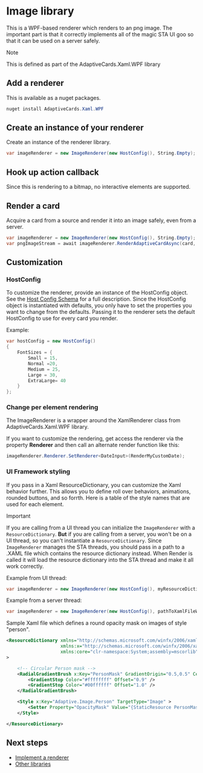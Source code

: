 # Image library
This is a WPF-based renderer which renders to an png image. 
The important part is that it correctly implements all of the magic STA UI goo so that it can be used on a server safely. 

> [!NOTE]
> This is defined as part of the AdaptiveCards.Xaml.WPF library

## Add a renderer
This is available as a nuget packages. 
```csharp
nuget install AdaptiveCards.Xaml.WPF
```
## Create an instance of your renderer
Create an instance of the renderer library. 
```csharp
var imageRenderer = new ImageRenderer(new HostConfig(), String.Empty);
```

## Hook up action callback
Since this is rendering to a bitmap, no interactive elements are supported.

## Render a card 
Acquire a card from a source and render it into an image safely, even from a server.

```csharp
var imageRenderer = new ImageRenderer(new HostConfig(), String.Empty);
var pngImageStream = await imageRenderer.RenderAdaptiveCardAsync(card, 480);
```

## Customization

### HostConfig 
To customize the renderer, provide an instance of the HostConfig object. See the [Host Config Schema](../HostConfigSchema.md) for a full description. Since the HostConfig object is instantiated with defaults, you only have to set the properties you want to change from the defaults.
Passing it to the renderer sets the default HostConfig to use for every card you render.

Example:
```csharp
var hostConfig = new HostConfig() 
{
    FontSizes = {
        Small = 15,
        Normal =20,
        Medium = 25,
        Large = 30,
        ExtraLarge= 40
    }
};
```

### Change per element rendering
The ImageRenderer is a wrapper around the XamlRenderer class from AdaptiveCards.Xaml.WPF library. 

If you want to customize the rendering, get access the renderer via the property **Renderer** and then call an alternate render function like this:
```csharp
imageRenderer.Renderer.SetRenderer<DateInput>(RenderMyCustomDate);
```

### UI Framework styling
If you pass in a Xaml ResourceDictionary, you can customize the Xaml behavior further. This
allows you to define roll over behaviors, animations, rounded buttons, and so forrth.  Here is a table of the 
style names that are used for each element.  

> [!IMPORTANT]
> If you are calling from a UI thread you can initialize the `ImageRenderer` with a `ResourceDictionary`.  **But** if you are calling from
> a server, you won't be on a UI thread, so you can't instantiate a `ResourceDictionary`.  Since `ImageRenderer` manages the STA threads, 
> you should pass in a path to a .XAML file which contains the resource dictionary instead.  When Render is called it will load the
> resource dictionary into the STA thread and make it all work correctly.

Example from UI thread:
```csharp
var imageRenderer = new ImageRenderer(new HostConfig(), myResourceDictionary);
```

Example from a server thread:
```csharp
var imageRenderer = new ImageRenderer(new HostConfig(), pathToXamlFileWithResourceDictionary);
```

Sample Xaml file which defines a round opacity mask on images of style "person".

```xml
<ResourceDictionary xmlns="http://schemas.microsoft.com/winfx/2006/xaml/presentation"
                    xmlns:x="http://schemas.microsoft.com/winfx/2006/xaml"
                    xmlns:core="clr-namespace:System;assembly=mscorlib"
>

    <!-- Circular Person mask -->
    <RadialGradientBrush x:Key="PersonMask" GradientOrigin="0.5,0.5" Center="0.5,0.5" RadiusX="0.5" RadiusY="0.5">
        <GradientStop Color="#ffffffff" Offset="0.9" />
        <GradientStop Color="#00ffffff" Offset="1.0" />
    </RadialGradientBrush>

    <Style x:Key="Adaptive.Image.Person" TargetType="Image" >
        <Setter Property="OpacityMask" Value="{StaticResource PersonMask}"/>
    </Style>

</ResourceDictionary>
```
## Next steps

* [Implement a renderer](../ImplementingRenderer.md) 
* <a href="/docs/wwwroot/documentation/markdown/create/libraries">Other libraries</a>



